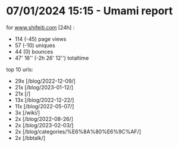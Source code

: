 # 07/01/2024 15:15 - Umami report
for www.shifeiti.com [24h] :

 - 114 (-45) page views
 - 57 (-10) uniques
 - 44 (0) bounces
 - 47' 16'' (-2h 26' 12'') totaltime


top 10 urls:
 - 29x [/blog/2022-12-09/]
 - 21x [/blog/2023-01-12/]
 - 21x [/]
 - 13x [/blog/2022-12-22/]
 - 11x [/blog/2022-05-07/]
 - 3x [/wiki/]
 - 2x [/blog/2022-08-26/]
 - 2x [/blog/2023-02-03/]
 - 2x [/blog/categories/%E6%8A%80%E6%9C%AF/]
 - 2x [/bbtalk/]


